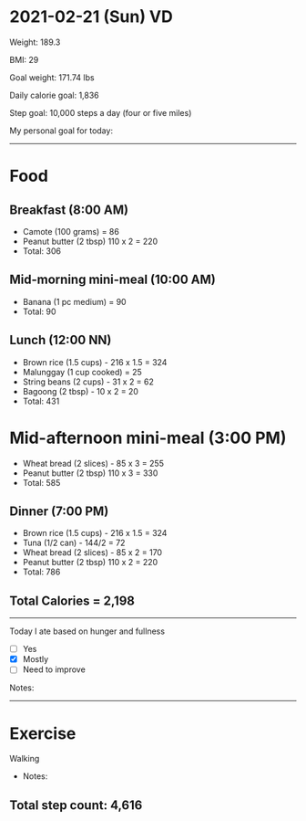 # 2021-02-21 (Sun) VD

Weight: 189.3

BMI: 29

Goal weight: 171.74 lbs

Daily calorie goal: 1,836

Step goal: 10,000 steps a day (four or five miles)

My personal goal for today:

---

# Food

## Breakfast (8:00 AM)

- Camote (100 grams) = 86
- Peanut butter (2 tbsp) 110 x 2 = 220
- Total: 306

## Mid-morning mini-meal (10:00 AM)

- Banana (1 pc medium) = 90
- Total: 90

## Lunch (12:00 NN)

- Brown rice (1.5 cups) - 216 x 1.5 = 324
- Malunggay (1 cup cooked) = 25
- String beans (2 cups) - 31 x 2 = 62
- Bagoong (2 tbsp) - 10 x 2 = 20
- Total: 431

# Mid-afternoon mini-meal (3:00 PM)

- Wheat bread (2 slices) - 85 x 3 = 255
- Peanut butter (2 tbsp) 110 x 3 = 330
- Total: 585

## Dinner (7:00 PM)

- Brown rice (1.5 cups) - 216 x 1.5 = 324
- Tuna (1/2 can) - 144/2 = 72
- Wheat bread (2 slices) - 85 x 2 = 170
- Peanut butter (2 tbsp) 110 x 2 = 220
- Total: 786

## Total Calories = 2,198

---

Today I ate based on hunger and fullness

- [ ] Yes
- [x] Mostly
- [ ] Need to improve

Notes:

---

# Exercise

Walking

- Notes:

## Total step count: 4,616

